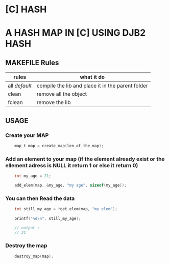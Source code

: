 # [C] HASH
# A HASH MAP IN [C] USING DJB2 HASH

## MAKEFILE Rules
| **rules** | **what it do** |
|-----------|----------------|
| all *default* | compile the lib and place it in the parent folder |
| clean | remove all the object |
| fclean | remove the lib |

## USAGE

### Create your MAP

```c
    map_t map = create_map(len_of_the_map);
```
### Add an element to your map (if the element already exist or the ellement adress is NULL it return 1 or else it return 0)

```c
    int my_age = 21;

    add_elem(map, &my_age, "my age", sizeof(my_age));
```

### You can then Read the data

```c
    int still_my_age = *get_elem(map, "my elem");
    
    printf("%d\n", still_my_age);

    // output :
    // 21
```
### Destroy the map

```c
    destroy_map(map);
```
